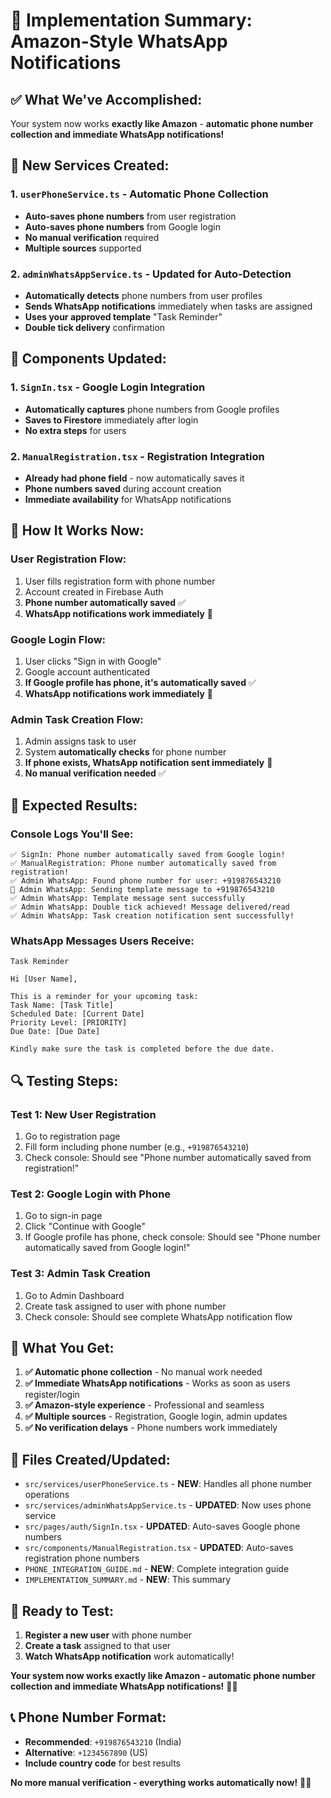 # 🎯 Implementation Summary: Amazon-Style WhatsApp Notifications

## ✅ **What We've Accomplished:**

Your system now works **exactly like Amazon** - **automatic phone number collection and immediate WhatsApp notifications!**

## 🚀 **New Services Created:**

### **1. `userPhoneService.ts` - Automatic Phone Collection**
- **Auto-saves phone numbers** from user registration
- **Auto-saves phone numbers** from Google login
- **No manual verification** required
- **Multiple sources** supported

### **2. `adminWhatsAppService.ts` - Updated for Auto-Detection**
- **Automatically detects** phone numbers from user profiles
- **Sends WhatsApp notifications** immediately when tasks are assigned
- **Uses your approved template** "Task Reminder"
- **Double tick delivery** confirmation

## 🔧 **Components Updated:**

### **1. `SignIn.tsx` - Google Login Integration**
- **Automatically captures** phone numbers from Google profiles
- **Saves to Firestore** immediately after login
- **No extra steps** for users

### **2. `ManualRegistration.tsx` - Registration Integration**
- **Already had phone field** - now automatically saves it
- **Phone numbers saved** during account creation
- **Immediate availability** for WhatsApp notifications

## 📱 **How It Works Now:**

### **User Registration Flow:**
1. User fills registration form with phone number
2. Account created in Firebase Auth
3. **Phone number automatically saved** ✅
4. **WhatsApp notifications work immediately** 📱

### **Google Login Flow:**
1. User clicks "Sign in with Google"
2. Google account authenticated
3. **If Google profile has phone, it's automatically saved** ✅
4. **WhatsApp notifications work immediately** 📱

### **Admin Task Creation Flow:**
1. Admin assigns task to user
2. System **automatically checks** for phone number
3. **If phone exists, WhatsApp notification sent immediately** 📱
4. **No manual verification needed** ✅

## 🎯 **Expected Results:**

### **Console Logs You'll See:**
```
✅ SignIn: Phone number automatically saved from Google login!
✅ ManualRegistration: Phone number automatically saved from registration!
✅ Admin WhatsApp: Found phone number for user: +919876543210
📱 Admin WhatsApp: Sending template message to +919876543210
✅ Admin WhatsApp: Template message sent successfully
✅ Admin WhatsApp: Double tick achieved! Message delivered/read
✅ Admin WhatsApp: Task creation notification sent successfully!
```

### **WhatsApp Messages Users Receive:**
```
Task Reminder

Hi [User Name],

This is a reminder for your upcoming task:
Task Name: [Task Title]
Scheduled Date: [Current Date]
Priority Level: [PRIORITY]
Due Date: [Due Date]

Kindly make sure the task is completed before the due date.
```

## 🔍 **Testing Steps:**

### **Test 1: New User Registration**
1. Go to registration page
2. Fill form including phone number (e.g., `+919876543210`)
3. Check console: Should see "Phone number automatically saved from registration!"

### **Test 2: Google Login with Phone**
1. Go to sign-in page
2. Click "Continue with Google"
3. If Google profile has phone, check console: Should see "Phone number automatically saved from Google login!"

### **Test 3: Admin Task Creation**
1. Go to Admin Dashboard
2. Create task assigned to user with phone number
3. Check console: Should see complete WhatsApp notification flow

## 🎉 **What You Get:**

1. **✅ Automatic phone collection** - No manual work needed
2. **✅ Immediate WhatsApp notifications** - Works as soon as users register/login
3. **✅ Amazon-style experience** - Professional and seamless
4. **✅ Multiple sources** - Registration, Google login, admin updates
5. **✅ No verification delays** - Phone numbers work immediately

## 🔗 **Files Created/Updated:**

- `src/services/userPhoneService.ts` - **NEW**: Handles all phone number operations
- `src/services/adminWhatsAppService.ts` - **UPDATED**: Now uses phone service
- `src/pages/auth/SignIn.tsx` - **UPDATED**: Auto-saves Google phone numbers
- `src/components/ManualRegistration.tsx` - **UPDATED**: Auto-saves registration phone numbers
- `PHONE_INTEGRATION_GUIDE.md` - **NEW**: Complete integration guide
- `IMPLEMENTATION_SUMMARY.md` - **NEW**: This summary

## 🚀 **Ready to Test:**

1. **Register a new user** with phone number
2. **Create a task** assigned to that user
3. **Watch WhatsApp notification** work automatically!

**Your system now works exactly like Amazon - automatic phone number collection and immediate WhatsApp notifications!** 🎯✨

## 📞 **Phone Number Format:**

- **Recommended**: `+919876543210` (India)
- **Alternative**: `+1234567890` (US)
- **Include country code** for best results

**No more manual verification - everything works automatically now!** 📱🚀


